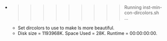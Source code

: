 * >>>>>>>>> Running inst-min-con-dircolors.sh ...
  * Set dircolors to use  to make ls more beautiful.
  * Disk size = 1193968K. Space Used = 28K. Runtime = 00:00:00:00.
